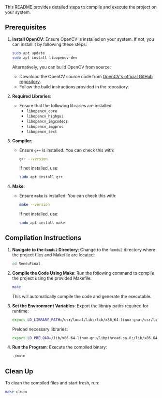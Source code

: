 This README provides detailed steps to compile and execute the project on your system.

## Prerequisites

1. **Install OpenCV**:
   Ensure OpenCV is installed on your system. If not, you can install it by following these steps:
   ```bash
   sudo apt update
   sudo apt install libopencv-dev
   ```

   Alternatively, you can build OpenCV from source:
   - Download the OpenCV source code from [OpenCV's official GitHub repository](https://github.com/opencv/opencv).
   - Follow the build instructions provided in the repository.

2. **Required Libraries**:
   - Ensure that the following libraries are installed:
     - `libopencv_core`
     - `libopencv_highgui`
     - `libopencv_imgcodecs`
     - `libopencv_imgproc`
     - `libopencv_text`

3. **Compiler**:
   - Ensure `g++` is installed. You can check this with:
     ```bash
     g++ --version
     ```
     If not installed, use:
     ```bash
     sudo apt install g++
     ```

4. **Make**:
   - Ensure `make` is installed. You can check this with:
     ```bash
     make --version
     ```
     If not installed, use:
     ```bash
     sudo apt install make
     ```

## Compilation Instructions

1. **Navigate to the `Rendu2` Directory**:
   Change to the `Rendu2` directory where the project files and Makefile are located:
   ```bash
   cd RenduFinal
   ```

2. **Compile the Code Using Make**:
   Run the following command to compile the project using the provided Makefile:
   ```bash
   make
   ```

   This will automatically compile the code and generate the executable.

3. **Set the Environment Variables**:
   Export the library paths required for runtime:
   ```bash
   export LD_LIBRARY_PATH=/usr/local/lib:/lib/x86_64-linux-gnu:/usr/lib/x86_64-linux-gnu
   ```

   Preload necessary libraries:
   ```bash
   export LD_PRELOAD=/lib/x86_64-linux-gnu/libpthread.so.0:/lib/x86_64-linux-gnu/libc.so.6
   ```

4. **Run the Program**:
   Execute the compiled binary:
   ```bash
   ./main
   ```

## Clean Up
To clean the compiled files and start fresh, run:
```bash
make clean
```
